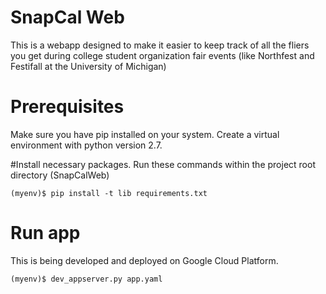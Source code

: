 # SnapCal Web
This is a webapp designed to make it easier to keep track of all the fliers
you get during college student organization fair events (like Northfest and
Festifall at the University of Michigan)

# Prerequisites
Make sure you have pip installed on your system.
Create a virtual environment with python version 2.7.


#Install necessary packages.
Run these commands within the project root directory (SnapCalWeb)
```
(myenv)$ pip install -t lib requirements.txt
```
# Run app
This is being developed and deployed on Google Cloud Platform.
```
(myenv)$ dev_appserver.py app.yaml
```

